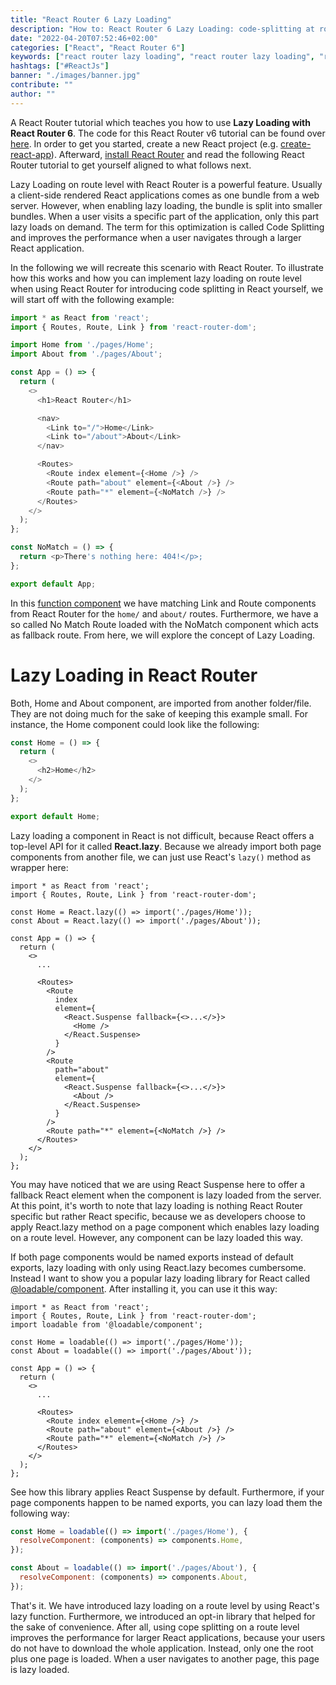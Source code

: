 ```yaml
---
title: "React Router 6 Lazy Loading"
description: "How to: React Router 6 Lazy Loading: code-splitting at route level helps you lazy-load just the things that are needed by the user, which dramatically improves the performance ..."
date: "2022-04-20T07:52:46+02:00"
categories: ["React", "React Router 6"]
keywords: ["react router lazy loading", "react router lazy loading", "react router 6"]
hashtags: ["#ReactJs"]
banner: "./images/banner.jpg"
contribute: ""
author: ""
---
```


<Sponsorship />

A React Router tutorial which teaches you how to use **Lazy Loading with React Router 6**. The code for this React Router v6 tutorial can be found over [here](https://github.com/the-road-to-learn-react/react-router-6-examples). In order to get you started, create a new React project (e.g. [create-react-app](https://github.com/facebook/create-react-app)). Afterward, [install React Router](https://reactrouter.com/docs/en/v6/getting-started/installation#basic-installation) and read the following React Router tutorial to get yourself aligned to what follows next.

<ReadMore label="React Router 6 Introduction" link="/react-router/" />

Lazy Loading on route level with React Router is a powerful feature. Usually a client-side rendered React applications comes as one bundle from a web server. However, when enabling lazy loading, the bundle is split into smaller bundles. When a user visits a specific part of the application, only this part lazy loads on demand. The term for this optimization is called Code Splitting and improves the performance when a user navigates through a larger React application.

In the following we will recreate this scenario with React Router. To illustrate how this works and how you can implement lazy loading on route level when using React Router for introducing code splitting in React yourself, we will start off with the following example:

```javascript
import * as React from 'react';
import { Routes, Route, Link } from 'react-router-dom';

import Home from './pages/Home';
import About from './pages/About';

const App = () => {
  return (
    <>
      <h1>React Router</h1>

      <nav>
        <Link to="/">Home</Link>
        <Link to="/about">About</Link>
      </nav>

      <Routes>
        <Route index element={<Home />} />
        <Route path="about" element={<About />} />
        <Route path="*" element={<NoMatch />} />
      </Routes>
    </>
  );
};

const NoMatch = () => {
  return <p>There's nothing here: 404!</p>;
};

export default App;
```

In this [function component](/react-function-component/) we have matching Link and Route components from React Router for the `home/` and `about/` routes. Furthermore, we have a so called No Match Route loaded with the NoMatch component which acts as fallback route. From here, we will explore the concept of Lazy Loading.

# Lazy Loading in React Router

Both, Home and About component, are imported from another folder/file. They are not doing much for the sake of keeping this example small. For instance, the Home component could look like the following:

```javascript
const Home = () => {
  return (
    <>
      <h2>Home</h2>
    </>
  );
};

export default Home;
```

Lazy loading a component in React is not difficult, because React offers a top-level API for it called **React.lazy**. Because we already import both page components from another file, we can just use React's `lazy()` method as wrapper here:

```javascript{4-5,16,18,24,26}
import * as React from 'react';
import { Routes, Route, Link } from 'react-router-dom';

const Home = React.lazy(() => import('./pages/Home'));
const About = React.lazy(() => import('./pages/About'));

const App = () => {
  return (
    <>
      ...

      <Routes>
        <Route
          index
          element={
            <React.Suspense fallback={<>...</>}>
              <Home />
            </React.Suspense>
          }
        />
        <Route
          path="about"
          element={
            <React.Suspense fallback={<>...</>}>
              <About />
            </React.Suspense>
          }
        />
        <Route path="*" element={<NoMatch />} />
      </Routes>
    </>
  );
};
```

You may have noticed that we are using React Suspense here to offer a fallback React element when the component is lazy loaded from the server. At this point, it's worth to note that lazy loading is nothing React Router specific but rather React specific, because we as developers choose to apply React.lazy method on a page component which enables lazy loading on a route level. However, any component can be lazy loaded this way.

<ReadMore label="React Folder/File Structure" link="/react-folder-structure/" />

If both page components would be named exports instead of default exports, lazy loading with only using React.lazy becomes cumbersome. Instead I want to show you a popular lazy loading library for React called [@loadable/component](https://github.com/gregberge/loadable-components). After installing it, you can use it this way:

```javascript{3,5-6,14-15}
import * as React from 'react';
import { Routes, Route, Link } from 'react-router-dom';
import loadable from '@loadable/component';

const Home = loadable(() => import('./pages/Home'));
const About = loadable(() => import('./pages/About'));

const App = () => {
  return (
    <>
      ...

      <Routes>
        <Route index element={<Home />} />
        <Route path="about" element={<About />} />
        <Route path="*" element={<NoMatch />} />
      </Routes>
    </>
  );
};
```

See how this library applies React Suspense by default. Furthermore, if your page components happen to be named exports, you can lazy load them the following way:

```javascript
const Home = loadable(() => import('./pages/Home'), {
  resolveComponent: (components) => components.Home,
});

const About = loadable(() => import('./pages/About'), {
  resolveComponent: (components) => components.About,
});
```

That's it. We have introduced lazy loading on a route level by using React's lazy function. Furthermore, we introduced an opt-in library that helped for the sake of convenience. After all, using cope splitting on a route level improves the performance for larger React applications, because your users do not have to download the whole application. Instead, only one the root plus one page is loaded. When a user navigates to another page, this page is lazy loaded.